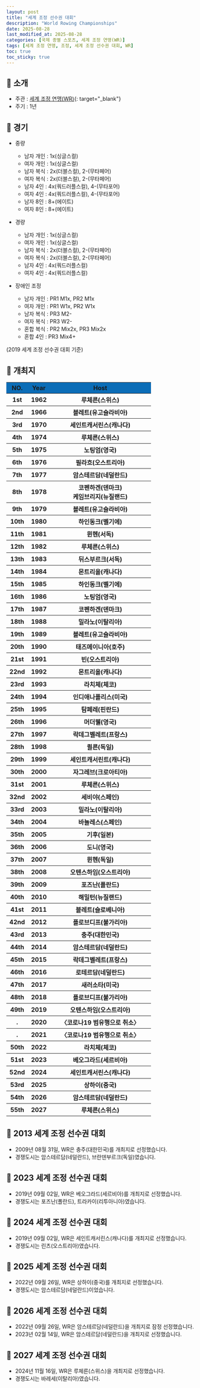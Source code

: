 ```yaml
---
layout: post
title: "세계 조정 선수권 대회"
description: "World Rowing Championships"
date: 2025-08-28
last_modified_at: 2025-08-28
categories: [국제 종별 스포츠, 세계 조정 연맹(WR)]
tags: [세계 조정 연맹, 조정, 세계 조정 선수권 대회, WR]
toc: true
toc_sticky: true
---
```

## 📜 소개
* 주관 : [세계 조정 연맹(WR)](https://worldrowing.com/){: target="_blank"}
* 주기 : 1년

## 📜 경기
* 중량
  * 남자 개인 : 1x(싱글스컬)
  * 여자 개인 : 1x(싱글스컬)
  * 남자 복식 : 2x(더블스컬), 2-(무타페어)
  * 여자 복식 : 2x(더블스컬), 2-(무타페어)
  * 남자 4인 : 4x(쿼드러플스컬), 4-(무타포어)
  * 여자 4인 : 4x(쿼드러플스컬), 4-(무타포어)
  * 남자 8인 : 8+(에이트)
  * 여자 8인 : 8+(에이트)

* 경량
  * 남자 개인 : 1x(싱글스컬)
  * 여자 개인 : 1x(싱글스컬)
  * 남자 복식 : 2x(더블스컬), 2-(무타페어)
  * 여자 복식 : 2x(더블스컬), 2-(무타페어)
  * 남자 4인 : 4x(쿼드러플스컬)
  * 여자 4인 : 4x(쿼드러플스컬)

* 장애인 조정
  * 남자 개인 : PR1 M1x, PR2 M1x
  * 여자 개인 : PR1 W1x, PR2 W1x
  * 남자 복식 : PR3 M2-
  * 여자 복식 : PR3 W2-
  * 혼합 복식 : PR2 Mix2x, PR3 Mix2x
  * 혼합 4인 : PR3 Mix4+

(2019 세계 조정 선수권 대회 기준)

## 📜 개최지
<html>

<head>
    <meta charset="UTF-8">
</head>

<body>
    <table>
        <tr style="background: #0B6DB7;">
            <th style="width: 15%; font-weight: bold;">NO.</th>
            <th style="width: 15%; font-weight: bold;">Year</th>
            <th style="width: 70%; font-weight: bold;">Host</th>
        </tr>
        <tr>
            <th>1st</th>
            <th>1962</th>
            <th>루체른(스위스)</th>
        </tr>
        <tr>
            <th>2nd</th>
            <th>1966</th>
            <th>블레트(유고슬라비아)</th>
        </tr>
        <tr>
            <th>3rd</th>
            <th>1970</th>
            <th>세인트캐서린스(캐나다)</th>
        </tr>
        <tr>
            <th>4th</th>
            <th>1974</th>
            <th>루체른(스위스)</th>
        </tr>
        <tr>
            <th>5th</th>
            <th>1975</th>
            <th>노팅엄(영국)</th>
        </tr>
        <tr>
            <th>6th</th>
            <th>1976</th>
            <th>필라흐(오스트리아)</th>
        </tr>
        <tr>
            <th>7th</th>
            <th>1977</th>
            <th>암스테르담(네덜란드)</th>
        </tr>
        <tr>
            <th>8th</th>
            <th>1978</th>
            <th>코펜하겐(덴마크)<br>케임브리지(뉴질랜드)</th>
        </tr>
        <tr>
            <th>9th</th>
            <th>1979</th>
            <th>블레트(유고슬라비아)</th>
        </tr>
        <tr>
            <th>10th</th>
            <th>1980</th>
            <th>하인동크(벨기에)</th>
        </tr>
        <tr>
            <th>11th</th>
            <th>1981</th>
            <th>뮌헨(서독)</th>
        </tr>
        <tr>
            <th>12th</th>
            <th>1982</th>
            <th>루체른(스위스)</th>
        </tr>
        <tr>
            <th>13th</th>
            <th>1983</th>
            <th>뒤스부르크(서독)</th>
        </tr>
        <tr>
            <th>14th</th>
            <th>1984</th>
            <th>몬트리올(캐나다)</th>
        </tr>
        <tr>
            <th>15th</th>
            <th>1985</th>
            <th>하인동크(벨기에)</th>
        </tr>
        <tr>
            <th>16th</th>
            <th>1986</th>
            <th>노팅엄(영국)</th>
        </tr>
        <tr>
            <th>17th</th>
            <th>1987</th>
            <th>코펜하겐(덴마크)</th>
        </tr>
        <tr>
            <th>18th</th>
            <th>1988</th>
            <th>밀라노(이탈리아)</th>
        </tr>
        <tr>
            <th>19th</th>
            <th>1989</th>
            <th>블레트(유고슬라비아)</th>
        </tr>
        <tr>
            <th>20th</th>
            <th>1990</th>
            <th>태즈메이니아(호주)</th>
        </tr>
        <tr>
            <th>21st</th>
            <th>1991</th>
            <th>빈(오스트리아)</th>
        </tr>
        <tr>
            <th>22nd</th>
            <th>1992</th>
            <th>몬트리올(캐나다)</th>
        </tr>
        <tr>
            <th>23rd</th>
            <th>1993</th>
            <th>라치체(체코)</th>
        </tr>
        <tr>
            <th>24th</th>
            <th>1994</th>
            <th>인디애나폴리스(미국)</th>
        </tr>
        <tr>
            <th>25th</th>
            <th>1995</th>
            <th>탐페레(핀란드)</th>
        </tr>
        <tr>
            <th>26th</th>
            <th>1996</th>
            <th>머더웰(영국)</th>
        </tr>
        <tr>
            <th>27th</th>
            <th>1997</th>
            <th>락데그벨레트(프랑스)</th>
        </tr>
        <tr>
            <th>28th</th>
            <th>1998</th>
            <th>퀼른(독일)</th>
        </tr>
        <tr>
            <th>29th</th>
            <th>1999</th>
            <th>세인트캐서린트(캐나다)</th>
        </tr>
        <tr>
            <th>30th</th>
            <th>2000</th>
            <th>자그레브(크로아티아)</th>
        </tr>
        <tr>
            <th>31st</th>
            <th>2001</th>
            <th>루체른(스위스)</th>
        </tr>
        <tr>
            <th>32nd</th>
            <th>2002</th>
            <th>세비야(스페인)</th>
        </tr>
        <tr>
            <th>33rd</th>
            <th>2003</th>
            <th>밀라노(이탈리아)</th>
        </tr>
        <tr>
            <th>34th</th>
            <th>2004</th>
            <th>바뇰레스(스페인)</th>
        </tr>
        <tr>
            <th>35th</th>
            <th>2005</th>
            <th>기후(일본)</th>
        </tr>
        <tr>
            <th>36th</th>
            <th>2006</th>
            <th>도니(영국)</th>
        </tr>
        <tr>
            <th>37th</th>
            <th>2007</th>
            <th>뮌헨(독일)</th>
        </tr>
        <tr>
            <th>38th</th>
            <th>2008</th>
            <th>오텐스하임(오스트리아)</th>
        </tr>
        <tr>
            <th>39th</th>
            <th>2009</th>
            <th>포즈난(폴란드)</th>
        </tr>
        <tr>
            <th>40th</th>
            <th>2010</th>
            <th>해밀턴(뉴질랜드)</th>
        </tr>
        <tr>
            <th>41st</th>
            <th>2011</th>
            <th>블레트(슬로베니아)</th>
        </tr>
        <tr>
            <th>42nd</th>
            <th>2012</th>
            <th>플로브디프(불가리아)</th>
        </tr>
        <tr>
            <th><span class="korea-host">43rd</span></th>
            <th><span class="korea-host">2013</span></th>
            <th><span class="korea-host">충주(대한민국)</span></th>
        </tr>
        <tr>
            <th>44th</th>
            <th>2014</th>
            <th>암스테르담(네덜란드)</th>
        </tr>
        <tr>
            <th>45th</th>
            <th>2015</th>
            <th>락데그벨레트(프랑스)</th>
        </tr>
        <tr>
            <th>46th</th>
            <th>2016</th>
            <th>로테르담(네덜란드)</th>
        </tr>
        <tr>
            <th>47th</th>
            <th>2017</th>
            <th>새러소타(미국)</th>
        </tr>
        <tr>
            <th>48th</th>
            <th>2018</th>
            <th>플로브디프(불가리아)</th>
        </tr>
        <tr>
            <th>49th</th>
            <th>2019</th>
            <th>오텐스하임(오스트리아)</th>
        </tr>
        <tr>
            <th>.</th>
            <th>2020</th>
            <th>〈코로나19 범유행으로 취소〉</th>
        </tr>
        <tr>
            <th>.</th>
            <th>2021</th>
            <th>〈코로나19 범유행으로 취소〉</th>
        </tr>
        <tr>
            <th>50th</th>
            <th>2022</th>
            <th>라치체(체코)</th>
        </tr>
        <tr>
            <th>51st</th>
            <th>2023</th>
            <th>베오그라드(세르비아)</th>
        </tr>
        <tr>
            <th>52nd</th>
            <th>2024</th>
            <th>세인트캐서린스(캐나다)</th>
        </tr>
        <tr>
            <th>53rd</th>
            <th>2025</th>
            <th>상하이(중국)</th>
        </tr>
        <tr>
            <th>54th</th>
            <th>2026</th>
            <th>암스테르담(네덜란드)</th>
        </tr>
        <tr>
            <th>55th</th>
            <th>2027</th>
            <th>루체른(스위스)</th>
        </tr>
    </table>
</body>

</html>

## 📜 2013 세계 조정 선수권 대회
* 2009년 08월 31일, WR은 <span class="korea-host">충주(대한민국)</span>를 개최지로 선정했습니다.
* 경쟁도시는 암스테르담(네덜란드), 브란덴부르크(독일)였습니다.

## 📜 2023 세계 조정 선수권 대회
* 2019년 09월 02일, WR은 <span class="foreign-host">베오그라드(세르비아)</span>를 개최지로 선정했습니다.
* 경쟁도시는 포즈난(폴란드), 트라카이(리투아니아)였습니다.

## 📜 2024 세계 조정 선수권 대회
* 2019년 09월 02일, WR은 <span class="foreign-host">세인트캐서린스(캐나다)</span>를 개최지로 선정했습니다.
* 경쟁도시는 린츠(오스트리아)였습니다.

## 📜 2025 세계 조정 선수권 대회
* 2022년 09월 26일, WR은 <span class="foreign-host">상하이(중국)</span>를 개최지로 선정했습니다.
* 경쟁도시는 암스테르담(네덜란드)이었습니다.

## 📜 2026 세계 조정 선수권 대회
* 2022년 09월 26일, WR은 <span class="foreign-host">암스테르담(네덜란드)</span>을 개최지로 잠정 선정했습니다.
* 2023년 02월 14일, WR은 <span class="foreign-host">암스테르담(네덜란드)</span>을 개최지로 선정했습니다.

## 📜 2027 세계 조정 선수권 대회
* 2024년 11월 16일, WR은 <span class="foreign-host">루체른(스위스)</span>을 개최지로 선정했습니다.
* 경쟁도시는 바레세(이탈리아)였습니다.

